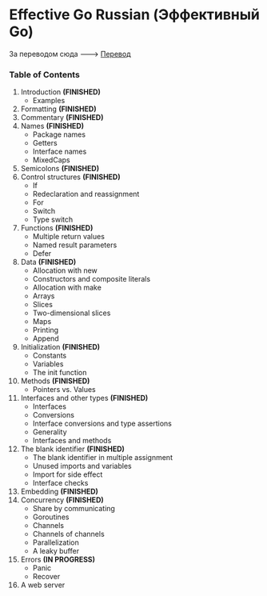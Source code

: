 # Effective Go Russian (Эффективный Go)

За переводом сюда ---> [Перевод](./effective_go_ru.md)

### Table of Contents

1. Introduction **(FINISHED)**
   - Examples
2. Formatting **(FINISHED)**
3. Commentary **(FINISHED)**
4. Names **(FINISHED)**
    - Package names
    - Getters
    - Interface names
    - MixedCaps
5. Semicolons **(FINISHED)**
6. Control structures **(FINISHED)**
    - If
    - Redeclaration and reassignment
    - For
    - Switch
    - Type switch
7. Functions **(FINISHED)**
    - Multiple return values
    - Named result parameters
    - Defer
8. Data **(FINISHED)**
    - Allocation with new 
    - Constructors and composite literals
    - Allocation with make
    - Arrays
    - Slices
    - Two-dimensional slices
    - Maps
    - Printing
    - Append
9. Initialization **(FINISHED)**
    - Constants
    - Variables
    - The init function
10. Methods **(FINISHED)**
    - Pointers vs. Values
11. Interfaces and other types **(FINISHED)**
    - Interfaces
    - Conversions
    - Interface conversions and type assertions
    - Generality
    - Interfaces and methods
12. The blank identifier **(FINISHED)**
    - The blank identifier in multiple assignment
    - Unused imports and variables
    - Import for side effect
    - Interface checks
13. Embedding **(FINISHED)**
14. Concurrency **(FINISHED)**
    - Share by communicating
    - Goroutines
    - Channels
    - Channels of channels
    - Parallelization
    - A leaky buffer
15. Errors **(IN PROGRESS)**
    - Panic
    - Recover
16. A web server